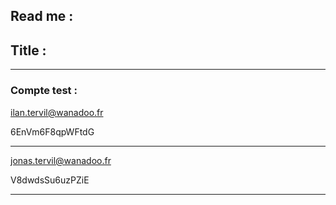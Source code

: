 Read me :
----------------------------------------------------------------

Title :
----------------------------------------------------------------

----------------------------------------------------------------

### Compte test : 

ilan.tervil@wanadoo.fr

6EnVm6F8qpWFtdG

----------------------------------------------------------------

jonas.tervil@wanadoo.fr

V8dwdsSu6uzPZiE

----------------------------------------------------------------

